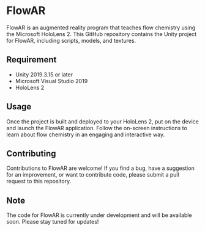 # FlowAR
FlowAR is an augmented reality program that teaches flow chemistry using the Microsoft HoloLens 2. This GitHub repository contains the Unity project for FlowAR, including scripts, models, and textures.

## Requirement
- Unity 2019.3.15 or later
- Microsoft Visual Studio 2019
- HoloLens 2

## Usage
Once the project is built and deployed to your HoloLens 2, put on the device and launch the FlowAR application. Follow the on-screen instructions to learn about flow chemistry in an engaging and interactive way.

## Contributing
Contributions to FlowAR are welcome! If you find a bug, have a suggestion for an improvement, or want to contribute code, please submit a pull request to this repository.

## Note
The code for FlowAR is currently under development and will be available soon. Please stay tuned for updates!
